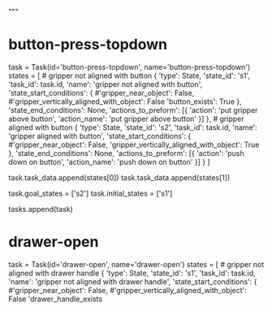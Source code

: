 
"""

# button-press-topdown
task = Task(id='button-press-topdown', name='button-press-topdown')
states = [
    # gripper not aligned with button
    {
        'type': State,
        'state_id': 's1',
        'task_id': task.id,
        'name': 'gripper not aligned with button',
        'state_start_conditions': {
            #'gripper_near_object': False,
            #'gripper_vertically_aligned_with_object': False
            'button_exists': True
        },
        'state_end_conditions': None,
        'actions_to_preform': [{
            'action': 'put gripper above button',
            'action_name': 'put gripper above button'
        }]
    },
    # gripper aligned with button
    {
        'type': State,
        'state_id': 's2',
        'task_id': task.id,
        'name': 'gripper aligned with button',
        'state_start_conditions': {
            #'gripper_near_object': False,
            'gripper_vertically_aligned_with_object': True
        },
        'state_end_conditions': None,
        'actions_to_preform': [{
            'action': 'push down on button',
            'action_name': 'push down on button'
        }]
    }
]

task.task_data.append(states[0])
task.task_data.append(states[1])

task.goal_states = ['s2']
task.initial_states = ['s1']

tasks.append(task)

# drawer-open
task = Task(id='drawer-open', name='drawer-open')
states = [
    # gripper not aligned with drawer handle
    {
        'type': State,
        'state_id': 's1',
        'task_id': task.id,
        'name': 'gripper not aligned with drawer handle',
        'state_start_conditions': {
            #'gripper_near_object': False,
            #'gripper_vertically_aligned_with_object': False
            'drawer_handle_exists